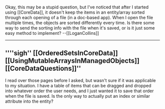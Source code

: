 Okay, this may be a stupid question, but I've noticed that after I started using [[CoreData]], it doesn't keep the items in an entity/array sorted through each opening of a file (in a doc-based app). When I open the file multiple times, the objects are sorted differently every time. Is there some way to send the sorting info with the file when it's saved, or is it just some easy method to implement? --[[LoganCollins]]

----
''''sigh'' [[OrderedSetsInCoreData]] [[UsingMutableArraysInManagedObjects]] [[CoreDataQuestions]]''
----

I read over those pages before I asked, but wasn't sure if it was applicable to my situation. I have a table of items that can be dragged and dropped into whatever order the user needs, and I just wanted it to save that order when the file is saved. Is the only way to actually put an index or similar attribute into the entity?